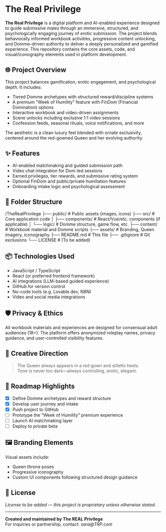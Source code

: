 # The Real Privilege

**The Real Privilege** is a digital platform and AI-enabled experience designed to guide submissive males through an immersive, structured, and psychologically engaging journey of erotic submission. The project blends behaviorally informed workbook activities, progressive content unlocking, and Domme-driven authority to deliver a deeply personalized and gamified experience. This repository contains the core assets, code, and visual/iconography elements used in platform development.

## 🌐 Project Overview

This project balances gamification, erotic engagement, and psychological depth. It includes:
- Tiered Domme archetypes with structured reward/discipline systems
- A premium "Week of Humility" feature with FinDom (Financial Domination) options
- Interactive workbook and video-driven assignments
- Scene unlocks including exclusive 1:1 video sessions
- Confession feeds, seasonal rituals, voice notifications, and more

The aesthetic is a clean luxury feel blended with ornate exclusivity, centered around the red-gowned Queen and her evolving authority.

## ✨ Features

- AI-enabled matchmaking and guided submission path
- Video chat integration for Dom-led sessions
- Earned privileges, tier rewards, and submissive rating system
- Optional FinDom and public/private humiliation features
- Onboarding intake logic and psychological assessment

## 📁 Folder Structure

/TheRealPrivilege
├── public/ # Public assets (images, icons)
├── src/ # Core application code
│ ├── components/ # React/Vue/etc. components (if applicable)
│ └── logic/ # Domme structure, game flow, etc.
├── content/ # Workbook material and Domme scripts
├── assets/ # Branding, Queen imagery, iconography
├── README.md # This file
├── .gitignore # Git exclusions
└── LICENSE # (To be added)

## 📦 Technologies Used

- JavaScript / TypeScript
- React (or preferred frontend framework)
- AI integrations (LLM-based guided experience)
- GitHub for version control
- No-code tools (e.g. Lovable.dev, N8N)
- Video and social media integrations

## 🛡 Privacy & Ethics

All workbook materials and experiences are designed for consensual adult audiences (18+). The platform offers anonymized roleplay names, privacy guidance, and user-controlled visibility features.

## 👑 Creative Direction

> The Queen always appears in a red gown and stiletto heels.  
> Tone is never too dark—always controlling, erotic, elegant.

## 🔮 Roadmap Highlights

- [x] Define Domme archetypes and reward structure  
- [x] Develop user journey and intake  
- [x] Push project to GitHub  
- [ ] Prototype the “Week of Humility” premium experience  
- [ ] Launch AI matchmaking layer  
- [ ] Deploy to private beta  

## 🖼️ Branding Elements

Visual assets include:
- Queen throne poses
- Progressive iconography
- Custom UI components following structured design guidance

## 🤝 License

*License to be added — this project is proprietary unless otherwise stated.*

---

**Created and maintained by The REAL Privilege**  
For inquiries or partnership, contact: _sara@TRP.com_
